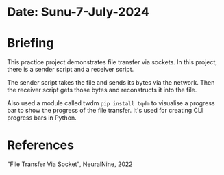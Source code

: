 #   Date: Sunu-7-July-2024

#   Briefing
This practice project demonstrates file transfer via sockets.
In this project, there is a sender script and a receiver script.

The sender script takes the file and sends its bytes via the network.
Then the receiver script gets those bytes and reconstructs it into the file.

Also used a module called twdm `pip install tqdm` to visualise a progress bar to show
the progress of the file transfer.
It's used for creating CLI progress bars in Python.


#   References
"File Transfer Via Socket", NeuralNine, 2022